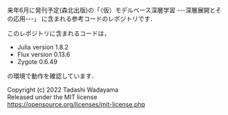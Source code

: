 来年6月に発刊予定(森北出版)の「（仮）モデルベース深層学習 ---深層展開とその応用---」
に含まれる参考コードのレポジトリです．

このレポジトリに含まれるコードは，

* Julia version 1.8.2
* Flux version 0.13.6
* Zygote 0.6.49

の環境で動作を確認しています．

Copyright (c) 2022 Tadashi Wadayama  
Released under the MIT license  
https://opensource.org/licenses/mit-license.php
